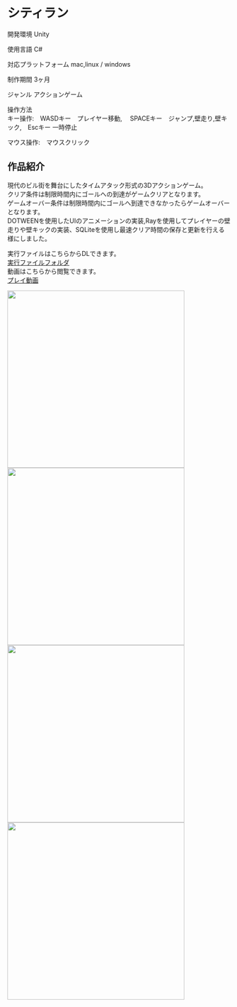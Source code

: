 # シティラン

開発環境 Unity  
                                          
使用言語 C#  
  
対応プラットフォーム mac,linux / windows  
                                  
制作期間 3ヶ月  
                                      
ジャンル アクションゲーム  
                                      
操作方法  
キー操作:　WASDキー　プレイヤー移動, 　SPACEキー　ジャンプ,壁走り,壁キック,　Escキー 一時停止  
                                          
マウス操作:　マウスクリック  
  
## 作品紹介  
  
現代のビル街を舞台にしたタイムアタック形式の3Dアクションゲーム。  
クリア条件は制限時間内にゴールへの到達がゲームクリアとなります。  
ゲームオーバー条件は制限時間内にゴールへ到達できなかったらゲームオーバーとなります。  
DOTWEENを使用したUIのアニメーションの実装,Rayを使用してプレイヤーの壁走りや壁キックの実装、SQLiteを使用し最速クリア時間の保存と更新を行える様にしました。    
    
実行ファイルはこちらからDLできます。  
[実行ファイルフォルダ](https://drive.google.com/drive/folders/1-lu9F6yoUp85-4gvxgEnJX69CBQ-Ioqk?usp=sharing)  
動画はこちらから閲覧できます。  
[プレイ動画](https://youtu.be/PfBH8LtmW_E)  
  
 <img width="400" src="https://user-images.githubusercontent.com/71370181/111796425-82616a80-890b-11eb-9329-775651244ef0.png">  
  <img width="400" src="https://user-images.githubusercontent.com/71370181/111796446-87beb500-890b-11eb-82df-04e3f2ed65f0.png">  
<img width="400" src="https://user-images.githubusercontent.com/71370181/111800672-88594a80-890f-11eb-82d6-7a2fc0a7c3ac.png">
<img width="400" src="https://user-images.githubusercontent.com/71370181/111800685-8b543b00-890f-11eb-898b-0b3cd6b28153.png">

